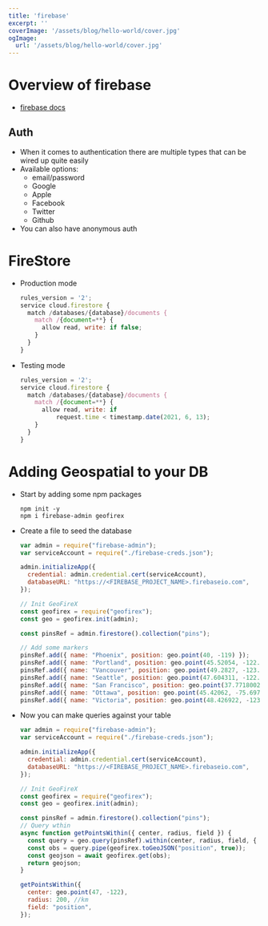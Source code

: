 ```yaml
---
title: 'firebase'
excerpt: ''
coverImage: '/assets/blog/hello-world/cover.jpg'
ogImage:
  url: '/assets/blog/hello-world/cover.jpg'
---
```



# Overview of firebase
- [firebase docs](https://firebase.google.com/docs/build)


## Auth
- When it comes to authentication there are multiple types that can be wired up quite easily
- Available options:
  - email/password
  - Google
  - Apple
  - Facebook
  - Twitter
  - Github
- You can also have anonymous auth











# FireStore
- Production mode
  ```js
  rules_version = '2';
  service cloud.firestore {
    match /databases/{database}/documents {
      match /{document=**} {
        allow read, write: if false;
      }
    }
  }
  ```

- Testing mode
  ```js
  rules_version = '2';
  service cloud.firestore {
    match /databases/{database}/documents {
      match /{document=**} {
        allow read, write: if
            request.time < timestamp.date(2021, 6, 13);
      }
    }
  }
  ```




# Adding Geospatial to your DB
- Start by adding some npm packages
  ```shell
  npm init -y
  npm i firebase-admin geofirex
  ```
- Create a file to seed the database
  ```js
  var admin = require("firebase-admin");
  var serviceAccount = require("./firebase-creds.json");

  admin.initializeApp({
    credential: admin.credential.cert(serviceAccount),
    databaseURL: "https://<FIREBASE_PROJECT_NAME>.firebaseio.com",
  });

  // Init GeoFireX
  const geofirex = require("geofirex");
  const geo = geofirex.init(admin);

  const pinsRef = admin.firestore().collection("pins");

  // Add some markers
  pinsRef.add({ name: "Phoenix", position: geo.point(40, -119) });
  pinsRef.add({ name: "Portland", position: geo.point(45.52054, -122.6795) });
  pinsRef.add({ name: "Vancouver", position: geo.point(49.2827, -123.1207) });
  pinsRef.add({ name: "Seattle", position: geo.point(47.604311, -122.33551) });
  pinsRef.add({ name: "San Francisco", position: geo.point(37.771800273, -122.416534) });
  pinsRef.add({ name: "Ottawa", position: geo.point(45.42062, -75.697174) });
  pinsRef.add({ name: "Victoria", position: geo.point(48.426922, -123.36341) });
  ```

- Now you can make queries against your table
  ```js
  var admin = require("firebase-admin");
  var serviceAccount = require("./firebase-creds.json");

  admin.initializeApp({
    credential: admin.credential.cert(serviceAccount),
    databaseURL: "https://<FIREBASE_PROJECT_NAME>.firebaseio.com",
  });

  // Init GeoFireX
  const geofirex = require("geofirex");
  const geo = geofirex.init(admin);

  const pinsRef = admin.firestore().collection("pins");
  // Query wthin
  async function getPointsWithin({ center, radius, field }) {
    const query = geo.query(pinsRef).within(center, radius, field, { log: true });
    const obs = query.pipe(geofirex.toGeoJSON("position", true));
    const geojson = await geofirex.get(obs);
    return geojson;
  }

  getPointsWithin({
    center: geo.point(47, -122),
    radius: 200, //km
    field: "position",
  });
  ```


















